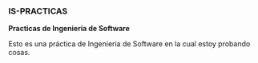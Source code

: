 <h3> IS-PRACTICAS </h3>
<b> Practicas de Ingenieria de Software </b>
<p>Esto es una práctica de Ingenieria de Software en la cual estoy probando cosas. </p>
